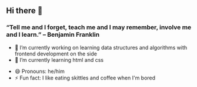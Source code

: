 ## Hi there 👋
### “Tell me and I forget, teach me and I may remember, involve me and I learn.” – Benjamin Franklin



- 🔭 I’m currently working on learning data structures and algorithms with frontend development on the side
- 🌱 I’m currently learning html and css
<!-- - 📫 How to reach me: ... -->
- 😄 Pronouns: he/him
- ⚡ Fun fact: I like eating skittles and coffee when I'm bored
